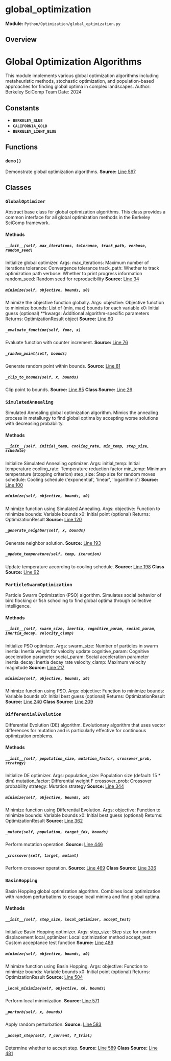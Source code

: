 # global_optimization
**Module:** `Python/Optimization/global_optimization.py`
## Overview
Global Optimization Algorithms
=============================
This module implements various global optimization algorithms including
metaheuristic methods, stochastic optimization, and population-based
approaches for finding global optima in complex landscapes.
Author: Berkeley SciComp Team
Date: 2024
## Constants
- **`BERKELEY_BLUE`**
- **`CALIFORNIA_GOLD`**
- **`BERKELEY_LIGHT_BLUE`**
## Functions
### `demo()`
Demonstrate global optimization algorithms.
**Source:** [Line 597](Python/Optimization/global_optimization.py#L597)
## Classes
### `GlobalOptimizer`
Abstract base class for global optimization algorithms.
This class provides a common interface for all global
optimization methods in the Berkeley SciComp framework.
#### Methods
##### `__init__(self, max_iterations, tolerance, track_path, verbose, random_seed)`
Initialize global optimizer.
Args:
max_iterations: Maximum number of iterations
tolerance: Convergence tolerance
track_path: Whether to track optimization path
verbose: Whether to print progress information
random_seed: Random seed for reproducibility
**Source:** [Line 34](Python/Optimization/global_optimization.py#L34)
##### `minimize(self, objective, bounds, x0)`
Minimize the objective function globally.
Args:
objective: Objective function to minimize
bounds: List of (min, max) bounds for each variable
x0: Initial guess (optional)
**kwargs: Additional algorithm-specific parameters
Returns:
OptimizationResult object
**Source:** [Line 60](Python/Optimization/global_optimization.py#L60)
##### `_evaluate_function(self, func, x)`
Evaluate function with counter increment.
**Source:** [Line 76](Python/Optimization/global_optimization.py#L76)
##### `_random_point(self, bounds)`
Generate random point within bounds.
**Source:** [Line 81](Python/Optimization/global_optimization.py#L81)
##### `_clip_to_bounds(self, x, bounds)`
Clip point to bounds.
**Source:** [Line 85](Python/Optimization/global_optimization.py#L85)
**Class Source:** [Line 26](Python/Optimization/global_optimization.py#L26)
### `SimulatedAnnealing`
Simulated Annealing global optimization algorithm.
Mimics the annealing process in metallurgy to find global optima
by accepting worse solutions with decreasing probability.
#### Methods
##### `__init__(self, initial_temp, cooling_rate, min_temp, step_size, schedule)`
Initialize Simulated Annealing optimizer.
Args:
initial_temp: Initial temperature
cooling_rate: Temperature reduction factor
min_temp: Minimum temperature (stopping criterion)
step_size: Step size for random moves
schedule: Cooling schedule ('exponential', 'linear', 'logarithmic')
**Source:** [Line 100](Python/Optimization/global_optimization.py#L100)
##### `minimize(self, objective, bounds, x0)`
Minimize function using Simulated Annealing.
Args:
objective: Function to minimize
bounds: Variable bounds
x0: Initial point (optional)
Returns:
OptimizationResult
**Source:** [Line 120](Python/Optimization/global_optimization.py#L120)
##### `_generate_neighbor(self, x, bounds)`
Generate neighbor solution.
**Source:** [Line 193](Python/Optimization/global_optimization.py#L193)
##### `_update_temperature(self, temp, iteration)`
Update temperature according to cooling schedule.
**Source:** [Line 198](Python/Optimization/global_optimization.py#L198)
**Class Source:** [Line 92](Python/Optimization/global_optimization.py#L92)
### `ParticleSwarmOptimization`
Particle Swarm Optimization (PSO) algorithm.
Simulates social behavior of bird flocking or fish schooling
to find global optima through collective intelligence.
#### Methods
##### `__init__(self, swarm_size, inertia, cognitive_param, social_param, inertia_decay, velocity_clamp)`
Initialize PSO optimizer.
Args:
swarm_size: Number of particles in swarm
inertia: Inertia weight for velocity update
cognitive_param: Cognitive acceleration parameter
social_param: Social acceleration parameter
inertia_decay: Inertia decay rate
velocity_clamp: Maximum velocity magnitude
**Source:** [Line 217](Python/Optimization/global_optimization.py#L217)
##### `minimize(self, objective, bounds, x0)`
Minimize function using PSO.
Args:
objective: Function to minimize
bounds: Variable bounds
x0: Initial best guess (optional)
Returns:
OptimizationResult
**Source:** [Line 240](Python/Optimization/global_optimization.py#L240)
**Class Source:** [Line 209](Python/Optimization/global_optimization.py#L209)
### `DifferentialEvolution`
Differential Evolution (DE) algorithm.
Evolutionary algorithm that uses vector differences for mutation
and is particularly effective for continuous optimization problems.
#### Methods
##### `__init__(self, population_size, mutation_factor, crossover_prob, strategy)`
Initialize DE optimizer.
Args:
population_size: Population size (default: 15 * dim)
mutation_factor: Differential weight F
crossover_prob: Crossover probability
strategy: Mutation strategy
**Source:** [Line 344](Python/Optimization/global_optimization.py#L344)
##### `minimize(self, objective, bounds, x0)`
Minimize function using Differential Evolution.
Args:
objective: Function to minimize
bounds: Variable bounds
x0: Initial best guess (optional)
Returns:
OptimizationResult
**Source:** [Line 362](Python/Optimization/global_optimization.py#L362)
##### `_mutate(self, population, target_idx, bounds)`
Perform mutation operation.
**Source:** [Line 446](Python/Optimization/global_optimization.py#L446)
##### `_crossover(self, target, mutant)`
Perform crossover operation.
**Source:** [Line 469](Python/Optimization/global_optimization.py#L469)
**Class Source:** [Line 336](Python/Optimization/global_optimization.py#L336)
### `BasinHopping`
Basin Hopping global optimization algorithm.
Combines local optimization with random perturbations to escape
local minima and find global optima.
#### Methods
##### `__init__(self, step_size, local_optimizer, accept_test)`
Initialize Basin Hopping optimizer.
Args:
step_size: Step size for random displacement
local_optimizer: Local optimization method
accept_test: Custom acceptance test function
**Source:** [Line 489](Python/Optimization/global_optimization.py#L489)
##### `minimize(self, objective, bounds, x0)`
Minimize function using Basin Hopping.
Args:
objective: Function to minimize
bounds: Variable bounds
x0: Initial point (optional)
Returns:
OptimizationResult
**Source:** [Line 504](Python/Optimization/global_optimization.py#L504)
##### `_local_minimize(self, objective, x0, bounds)`
Perform local minimization.
**Source:** [Line 571](Python/Optimization/global_optimization.py#L571)
##### `_perturb(self, x, bounds)`
Apply random perturbation.
**Source:** [Line 583](Python/Optimization/global_optimization.py#L583)
##### `_accept_step(self, f_current, f_trial)`
Determine whether to accept step.
**Source:** [Line 589](Python/Optimization/global_optimization.py#L589)
**Class Source:** [Line 481](Python/Optimization/global_optimization.py#L481)